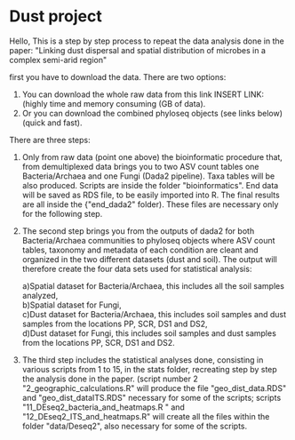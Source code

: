 # Dust project

Hello,
This is a step by step process to repeat the data analysis done in the paper:
"Linking dust dispersal and spatial distribution of microbes in a complex semi-arid region"

first you have to download the data.
There are two options:

1. You can download the whole raw data from this link INSERT LINK: (highly time and memory consuming (GB of data).
2. Or you can download the combined phyloseq objects (see links below) (quick and fast).


There are three steps: 
1. Only from raw data (point one above) the bioinformatic procedure that, from demultiplexed data brings you to two ASV count tables one Bacteria/Archaea and one Fungi (Dada2 pipeline). Taxa tables will be also produced. Scripts are inside the folder "bioinformatics". End data will be saved as RDS file, to be easily imported into R. The final results are all inside the {"end_dada2" folder). These files are necessary only for the following step.

2. The second step brings you from the outputs of dada2 for both Bacteria/Archaea communities to phyloseq objects where ASV count tables, taxonomy and metadata of each condition are cleant and organized in the two different datasets (dust and soil).
The output will therefore create the four data sets used for statistical analysis: <br />

      a)Spatial dataset for Bacteria/Archaea, this includes all the soil samples analyzed,<br />
      b)Spatial dataset for Fungi,<br />
      c)Dust dataset for Bacteria/Archaea,  this includes soil samples and dust samples from the locations PP, SCR, DS1 and DS2,<br />
      d)Dust dataset for Fungi,  this includes soil samples and dust samples from the locations PP, SCR, DS1 and DS2.<br />

3. The third step includes the statistical analyses done, consisting in various scripts from 1 to 15, in the stats folder, recreating step by step the analysis done in the paper. (script number 2 "2_geographic_calculations.R" will produce the file "geo_dist_data.RDS" and "geo_dist_dataITS.RDS" necessary for some of the scripts;
scripts "11_DEseq2_bacteria_and_heatmaps.R " and "12_DEseq2_ITS_and_heatmaps.R" will create all the files within the folder "data/Deseq2", also necessary for some of the scripts.

